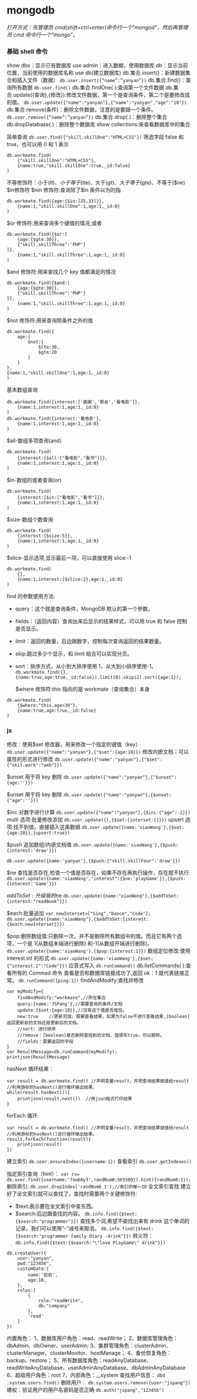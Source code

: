 # mongodb

_打开方式：先管理员 cmd(shift+ctrl+enter)命令行一个"mongod"，然后再管理员 cmd 命令行一个"mongo"。_

### 基础 shell 命令

show dbs：显示已有数据库
use admin：进入数据，使用数据库
db：显示当前位置，当前使用的数据库名称
use db(建立数据库)
db.集合.insert()：新建数据集合和插入文件（数据）
`db.user.insert({“name”:”yanyan”})`
db.集合.find()：查询所有数据
`db.user.find()`
db.集合.findOne( ):查询第一个文件数据
db.集合.update({查询},{修改}):修改文件数据，第一个是查询条件，第二个是要修改成的值。
`db.user.update({"name":"yanyan"},{"name":"yanyan","age":"18"})`
db.集合.remove(条件)：删除文件数据，注意的是要跟一个条件。
`db.user.remove({“name”:”yanyan”})`
db.集合.drop( )：删除整个集合
db.dropDatabase( )：删除整个数据库
show collections:来查看数据库中的集合

<!-- 查询 -->

简单查询
`db.user.find({"skill.skillOne":"HTML+CSS"})`
筛选字段:false 和 true，也可以用 0 和 1 表示

```
db.workmate.find(
    {"skill.skillOne":"HTML+CSS"},
    {name:true,"skill.skillOne":true,_id:false}
)
```

不等修饰符：小于($lt)、小于等于($lte)、大于($gt)、大于等于($gte)、不等于(\$ne)
$in修饰符
$nin 修饰符:查询除了\$in 条件以为的指

```
db.workmate.find({age:{$in:[25,33]}},
    {name:1,"skill.skillOne":1,age:1,_id:0}
)
```

\$or 修饰符:用来查询多个键值的情况,或者

```
db.workmate.find({$or:[
    {age:{$gte:30}},
    {"skill.skillThree":'PHP'}
]},
    {name:1,"skill.skillThree":1,age:1,_id:0}
)
```

\$and 修饰符:用来查找几个 key 值都满足的情况

```
db.workmate.find({$and:[
    {age:{$gte:30}},
    {"skill.skillThree":'PHP'}
]},
    {name:1,"skill.skillThree":1,age:1,_id:0}
)
```

\$not 修饰符:用来查询除条件之外的值

```
db.workmate.find({
    age:{
        $not:{
            $lte:30,
            $gte:20
        }
    }
},
{name:1,"skill.skillOne":1,age:1,_id:0}
)
```

基本数组查询

```
db.workmate.find({interest:['画画','聚会','看电影']},
    {name:1,interest:1,age:1,_id:0}
)
db.workmate.find({interest:'看电影'},
    {name:1,interest:1,age:1,_id:0}
)
```

\$all-数组多项查询(and)

```
db.workmate.find(
    {interest:{$all:["看电影","看书"]}},
    {name:1,interest:1,age:1,_id:0}
)
```

\$in-数组的或者查询(or)

```
db.workmate.find(
    {interest:{$in:["看电影","看书"]}},
    {name:1,interest:1,age:1,_id:0}
)
```

\$size-数组个数查询

```
db.workmate.find(
    {interest:{$size:5}},
    {name:1,interest:1,age:1,_id:0}
)
```

\$slice-显示选项,显示最后一项，可以直接使用 slice:-1

```
db.workmate.find(
    {},
    {name:1,interest:{$slice:2},age:1,_id:0}
)
```

find 的参数使用方法:

- query：这个就是查询条件，MongoDB 默认的第一个参数。
- fields：（返回内容）查询出来后显示的结果样式，可以用 true 和 false 控制是否显示。
- limit：返回的数量，后边跟数字，控制每次查询返回的结果数量。
- skip:跳过多少个显示，和 limit 结合可以实现分页。
- sort：排序方式，从小到大排序使用 1，从大到小排序使用-1。
  `db.workmate.find({},{name:true,age:true,_id:false}).limit(0).skip(2).sort({age:1});`

  \$where 修饰符:this 指向的是 workmate（查询集合）本身

```
db.workmate.find(
    {$where:"this.age>30"},
    {name:true,age:true,_id:false}
)
```

### js

修改：使用\$set 修改器，用来修改一个指定的键值（key）
`db.user.update({"name":"yanyan"},{"$set":{age:18}})`
修改内嵌文档：可以属性的形式进行修改
`db.user.update({"name":"yanyan"},{"$set":{"skil.work":"web"}})`

\$unset 用于将 key 删除
`db.user.update({"name":"yanyan"},{"$unset":{age:''}})`

\$unset 用于将 key 删除
`db.user.update({"name":"yanyan"},{$unset:{"age":''}})`

\$inc 对数字进行计算
`db.user.update({"name":"yanyan"},{$inc:{"age":-2}})`
multi 选项:批量修改添加
`db.user.update({},{$set:{interset:[]}})`
upsert 选项:找不到值，直接插入这条数据
`db.user.update({name:'xiaoWang'},{$set:{age:20}},{upsert:true})`

\$push 追加数组/内嵌文档值
`db.user.update({name:'xiaoWang'},{$push:{interest:'draw'}})`

`db.user.update({name:'yanyan'},{$push:{"skill.skillFour":'draw'}})`

\$ne 查找是否存在,检查一个值是否存在，如果不存在再执行操作，存在就不执行
`db.user.update({name:'xiaoWang',"interest":{$ne:'playGame'}},{$push:{interest:'Game'}})`

$addToSet:升级版的$ne
`db.user.update({name:"xiaoWang"},{$addToSet:{interest:"readBook"}})`

\$each:批量追加
`var newInterset=["Sing","Dance","Code"]; db.user.update({name:"xiaoWang"},{$addToSet:{interest:{$each:newInterset}}})`

\$pop:删除数组值:只删除一次，并不是删除所有数组中的值。而且它有两个选项，一个是 1(从数组末端进行删除) 和-1(从数组开端进行删除)。
`db.user.update({name:'xiaoWang'},{$pop:{interest:1}})`
数组定位修改:使用 interest.int 的形式
`db.user.update({name:'xiaoWang'},{$set:{"interest.2":"Code"}})`
应答式写入
`db.runCommand()`
db.listCommands( ):查看所有的 Commad 命令
查看是否和数据库链接成功了,返回 ok：1 就代表链接正常。
`db.runCommand({ping:1})`
findAndModify:查找并修改

```
var myModify={
    findAndModify:"workmate",//所在集合
    query:{name:'JSPang'},//需要查询的条件/文档
    update:{$set:{age:18}},//没有这个值是否增加。
    new:true    //更新完成，需要查看结果，如果为false不进行查看结果,[boolean]返回更新前的文档还是更新后的文档。
    //sort: 进行排序
    //remove：[boolean]是否删除查找到的文档，值填写true，可以删除。
    //fields：需要返回的字段
}
var ResultMessage=db.runCommand(myModify);
printjson(ResultMessage)
```

<!-- 查询 -->

hasNext 循环结果：

```
var result = db.workmate.find() //声明变量result，并把查询结果赋值给result
//利用游标的hasNext()进行循环输出结果。
while(result.hasNext()){
    printjson(result.next())  //用json格式打印结果
}
```

forEach 循环:

```
var result = db.workmate.find() //声明变量result，并把查询结果赋值给result
//利用游标的hasNext()进行循环输出结果。
result.forEach(function(result){
    printjson(result)
})
```

<!-- 索引 -->

建立索引
`db.user.ensureIndex({username:1})`
查看索引
`db.user.getIndexes()`

指定索引查询（hint）：
`var rs= db.user.find({username:'7xwb8y3',randNum0:565509}).hint({randNum0:1});`
删除索引:
`db.user.dropIndex('randNum0_1');//索引的唯一ID`
全文索引查找 建立好了全文索引就可以查找了，查找时需要两个关键修饰符:

- \$text:表示要在全文索引中查东西。
- \$search:后边跟查找的内容。
  `db.info.find({$text:{$search:"programmer"}})`
  查找多个词,希望不查找出来有 drink 这个单词的记录，我们可以使用“-”减号来取消。
  `db.info.find({$text:{$search:"programmer family diary -drink"}})`
  转义符：
  `db.info.find({$text:{$search:"\"love PlayGame\" drink"}})`

<!-- 创建用户 -->

```
db.createUser({
    user:"yanyan",
    pwd:"123456",
    customData:{
        name:'岩岩',
        age:18,
    },
    roles:[
        {
            role:"readWrite",
            db:"company"
        },
        'read'
    ]
})
```

内置角色：
1、数据库用户角色：read、readWrite；
2、数据库管理角色：dbAdmin、dbOwner、userAdmin;
3、集群管理角色：clusterAdmin、clusterManager、clusterMonitor、hostManage；
4、备份恢复角色：backup、restore；
5、所有数据库角色：readAnyDatabase、readWriteAnyDatabase、userAdminAnyDatabase、dbAdminAnyDatabase
6、超级用户角色：root
7、内部角色：\_\_system
查找用户信息：
`dbd .system.users.find()`
删除用户：
`db.system.users.remove({user:"jspang"})`
建权：验证用户的用户名密码是否正确
`db.auth("jspang","123456")`

